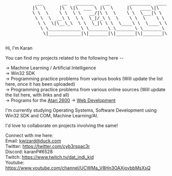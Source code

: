 <!---
- 👋 Hi, I’m @94kp
- 👀 I’m interested in ...
- 🌱 I’m currently learning ...
- 💞️ I’m looking to collaborate on ...
- 📫 How to reach me ...
--->

<!---
94kp/94kp is a ✨ special ✨ repository because its `README.md` (this file) appears on your GitHub profile.
You can click the Preview link to take a look at your changes.
--->
<pre>
           ___       __   _______   ___       ________  ________  _____ ______   _______      
          |\  \     |\  \|\  ___ \ |\  \     |\   ____\|\   __  \|\   _ \  _   \|\  ___ \     
          \ \  \    \ \  \ \   __/|\ \  \    \ \  \___|\ \  \|\  \ \  \\\__\ \  \ \   __/|    
           \ \  \  __\ \  \ \  \_|/_\ \  \    \ \  \    \ \  \\\  \ \  \\|__| \  \ \  \_|/__  
            \ \  \|\__\_\  \ \  \_|\ \ \  \____\ \  \____\ \  \\\  \ \  \    \ \  \ \  \_|\ \ 
             \ \____________\ \_______\ \_______\ \_______\ \_______\ \__\    \ \__\ \_______\
              \|____________|\|_______|\|_______|\|_______|\|_______|\|__|     \|__|\|_______|

</pre> 

Hi, I'm Karan

You can find my projects related to the following here --

-> Machine Learning / Artificial Intelligence <br>
-> Win32 SDK <br>
-> Programming practice problems from various books (Will update the list here, once it has been uploaded) <br>
-> Programming practice problems from various online sources (Will update the list here, with links and all) <br>
-> Programs for the <a href = "https://github.com/94kp/Atari2600">Atari 2600</a>
-> <a href = "https://github.com/94kp/WebDev">Web Development</a>

I'm currently studying Operating Systems, Software Development using Win32 SDK and COM, Machine Learning/AI.

I'd love to collaborate on projects involving the same!


Connect with me here: <br>
Email: kwizard@duck.com<br>
Twitter: https://twitter.com/cyb3rspac3r<br>
Discord: karanP#6528<br>
Twitch: https://www.twitch.tv/dat_indi_kid<br>
Youtube: https://www.youtube.com/channel/UCWMa_V8Hn3OAXjovbbMsXsQ<br>
